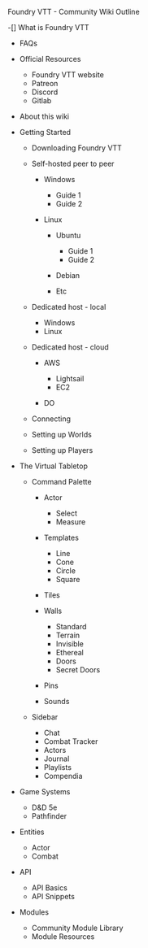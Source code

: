 Foundry VTT - Community Wiki Outline

  

-[] What is Foundry VTT 
- FAQs 
- Official Resources 
    - Foundry VTT website 
    - Patreon 
    - Discord 
    - Gitlab 

- About this wiki 
- Getting Started 
    - Downloading Foundry VTT 
    - Self-hosted peer to peer 
        - Windows 
            - Guide 1 
            - Guide 2 

        - Linux 
            - Ubuntu 
                - Guide 1 
                - Guide 2 

            - Debian 
            - Etc 

    - Dedicated host - local 
        - Windows 
        - Linux 

    - Dedicated host - cloud 
        - AWS 
            - Lightsail 
            - EC2 

        - DO 

    - Connecting 
    - Setting up Worlds 
    - Setting up Players 

- The Virtual Tabletop 
    - Command Palette 
        - Actor 
            - Select 
            - Measure 

        - Templates 
            - Line 
            - Cone 
            - Circle 
            - Square 

        - Tiles 
        - Walls 
            - Standard 
            - Terrain 
            - Invisible 
            - Ethereal 
            - Doors 
            - Secret Doors 

        - Pins 
        - Sounds 

    - Sidebar 
        - Chat 
        - Combat Tracker 
        - Actors 
        - Journal 
        - Playlists 
        - Compendia 

- Game Systems 
    - D&D 5e 
    - Pathfinder 

- Entities 
    - Actor 
    - Combat 

- API 
    - API Basics 
    - API Snippets 

- Modules 
    - Community Module Library 
    - Module Resources
